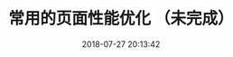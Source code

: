 ---
title: 常用的页面性能优化 （未完成）
date: 2018-07-27 20:13:42
tags: [JavaScript]
categories: [Browser]
description: 常用的页面性能优化注意事项和原因
---
